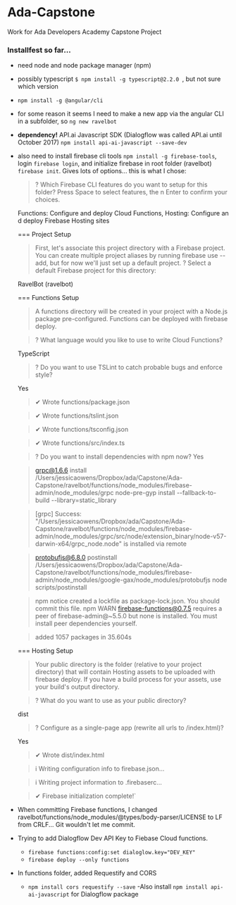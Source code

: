 # Ada-Capstone
Work for Ada Developers Academy Capstone Project

### Installfest so far...
- need node and node package manager (npm)
- possibly typescript `$ npm install -g typescript@2.2.0
`, but not sure which version
- `npm install -g @angular/cli`
- for some reason it seems I need to make a new app via the angular CLI in a subfolder, so `ng new ravelbot`
- __dependency!__ API.ai Javascript SDK (Dialogflow was called API.ai until October 2017) `npm install api-ai-javascript --save-dev
`
- also need to install firebase cli tools `npm install -g firebase-tools`, login `firebase login`, and initialize firebase in root folder (ravelbot) `firebase init`. Gives lots of options... this is what I chose:

  >? Which Firebase CLI features do you want to setup for this folder? Press Space to select features, the
  n Enter to confirm your choices.

  Functions: Configure and deploy Cloud Functions, Hosting: Configure an
  d deploy Firebase Hosting sites

  === Project Setup

  >First, let's associate this project directory with a Firebase project.
  You can create multiple project aliases by running firebase use --add,
  but for now we'll just set up a default project.
  ? Select a default Firebase project for this directory:

   RavelBot (ravelbot)

  === Functions Setup

  > A functions directory will be created in your project with a Node.js
  package pre-configured. Functions can be deployed with firebase deploy.

  >? What language would you like to use to write Cloud Functions?

  TypeScript
  >? Do you want to use TSLint to catch probable bugs and enforce style?

  Yes
  >✔  Wrote functions/package.json

  >✔  Wrote functions/tslint.json

  >✔  Wrote functions/tsconfig.json

  >✔  Wrote functions/src/index.ts

  >? Do you want to install dependencies with npm now? Yes

  > grpc@1.6.6 install /Users/jessicaowens/Dropbox/ada/Capstone/Ada-Capstone/ravelbot/functions/node_modules/firebase-admin/node_modules/grpc
  > node-pre-gyp install --fallback-to-build --library=static_library

  >[grpc] Success: "/Users/jessicaowens/Dropbox/ada/Capstone/Ada-Capstone/ravelbot/functions/node_modules/firebase-admin/node_modules/grpc/src/node/extension_binary/node-v57-darwin-x64/grpc_node.node" is installed via remote

  > protobufjs@6.8.0 postinstall /Users/jessicaowens/Dropbox/ada/Capstone/Ada-Capstone/ravelbot/functions/node_modules/firebase-admin/node_modules/google-gax/node_modules/protobufjs
  > node scripts/postinstall

  >npm notice created a lockfile as package-lock.json. You should commit this file.
  npm WARN firebase-functions@0.7.5 requires a peer of firebase-admin@~5.5.0 but none is installed. You must install peer dependencies yourself.

  >added 1057 packages in 35.604s

  === Hosting Setup

  >Your public directory is the folder (relative to your project directory) that
  will contain Hosting assets to be uploaded with firebase deploy. If you
  have a build process for your assets, use your build's output directory.

  >? What do you want to use as your public directory?

  dist
  >? Configure as a single-page app (rewrite all urls to /index.html)?

  Yes
  >✔  Wrote dist/index.html

  >i  Writing configuration info to firebase.json...

  >i  Writing project information to .firebaserc...

  >✔  Firebase initialization complete!`

- When committing Firebase functions, I changed ravelbot/functions/node_modules/@types/body-parser/LICENSE to LF from CRLF... Git wouldn't let me commit.
- Trying to add Dialogflow Dev API Key to Fiebase Cloud functions.
  - `firebase functions:config:set dialoglow.key="DEV_KEY"`
  - `firebase deploy --only functions`
- In functions folder, added Requestify and CORS
  - `npm install cors requestify --save`
-Also install `npm install api-ai-javascript` for Dialogflow package
